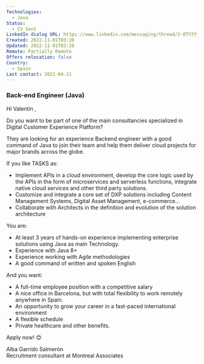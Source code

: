 ```yaml
---
Technologies:
  - Java
Status:
  - CV Sent
LinkedIn dialog URL: https://www.linkedin.com/messaging/thread/2-OTY2YjZiOGItZjRkZS00M2JiLWE3OGYtOWFhN2Q2YjIyNzllXzAxMw==/
Created: 2022-11-01T03:20
Updated: 2022-11-01T03:20
Remote: Partially Remote
Offers relocation: false
Country:
  - Spain
Last contact: 2022-04-21
---
```

### Back-end Engineer (Java)
Hi Valentin ,  
  
Do you want to be part of one of the main consultancies specialized in Digital Customer Experience Platform?  
  
They are looking for an experience Backend engineer with a good command of Java to join their team and help them deliver cloud projects for major brands across the globe.  
  
If you like TASKS as:  
- Implement APIs in a cloud environment, develop the core logic used by the APIs in the form of microservices and serverless functions, integrate native cloud services and other third party solutions.  
- Customize and integrate a core set of DXP solutions including Content Management Systems, Digital Asset Management, e-commerce...  
- Collaborate with Architects in the definition and evolution of the solution architecture  
  
You are:  
- At least 3 years of hands-on experience implementing enterprise solutions using Java as main Technology.  
- Experience with Java 8+  
- Experience working with Agile methodologies  
- A good command of written and spoken English  
  
And you want:  
- A full-time employee position with a competitive salary  
- A nice office in Barcelona, but with total flexibility to work remotely anywhere in Spain.  
- An opportunity to grow your career in a fast-paced international environment  
- A flexible schedule  
- Private healthcare and other benefits.  
  
Apply now! 😊  
  
Alba Garrido Salmerón  
Recruitment consultant at Montreal Associates